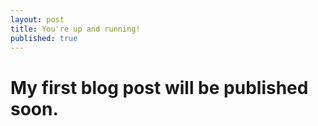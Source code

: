 ```yaml
---
layout: post
title: You're up and running!
published: true
---
```

# My first blog post will be published soon.